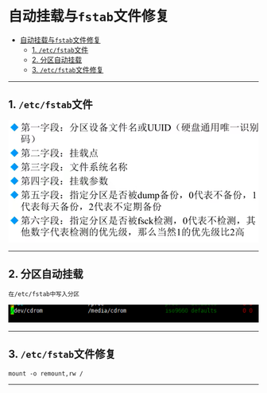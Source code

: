 # 自动挂载与`fstab`文件修复

- [自动挂载与`fstab`文件修复](#自动挂载与fstab文件修复)
  - [1. `/etc/fstab`文件](#1-etcfstab文件)
  - [2. 分区自动挂载](#2-分区自动挂载)
  - [3. `/etc/fstab`文件修复](#3-etcfstab文件修复)

---

## 1. `/etc/fstab`文件

![`/etc/fstab`文件](images/2023-08-19-10-28-17.png)

---

## 2. 分区自动挂载

```Linux
在/etc/fstab中写入分区
```

![写入](images/2023-08-19-10-36-38.png)

---

## 3. `/etc/fstab`文件修复

```Linux
mount -o remount,rw /
```

---
